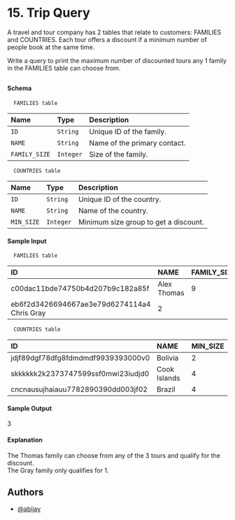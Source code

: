 
# 15. Trip Query

A travel and tour company has 2 tables that relate to customers: FAMILIES and COUNTRIES. Each tour offers a discount if a minimum number of people book at the same time.

Write a query to print the maximum number of discounted tours any 1 family in the FAMILIES table can choose from.
## 

#### Schema


```http
  FAMILIES table
```

| Name | Type     | Description                |
| :-------- | :------- | :------------------------- |
| `ID` | `String` | Unique ID of the family.|
| `NAME` | `String` | Name of the primary contact.|
| `FAMILY_SIZE` | `Integer` | Size of the family.|

```http
  COUNTRIES table
```

| Name | Type     | Description                |
| :-------- | :------- | :------------------------- |
| `ID` | `String` | Unique ID of the country.|
| `NAME` | `String` | Name of the country.|
| `MIN_SIZE` | `Integer` | Minimum size group to get a discount.|


#### Sample Input

```http
  FAMILIES table
```

| ID | NAME |FAMILY_SIZE|
| :-------- | :------------------------- |  :------------------------- |
| c00dac11bde74750b4d207b9c182a85f |Alex Thomas |9 |
| eb6f2d3426694667ae3e79d6274114a4 Chris Gray |2 |



```http
  COUNTRIES table
```

| ID | NAME |MIN_SIZE|
| :-------- | :------------------------- |  :------------------------- |
| jdjf89dgf78dfg8fdmdmdf9939393000v0 |Bolivia |2 |
| skkkkkk2k2373747599ssf0mwi23iudjd0 |Cook Islands |4 |
| cncnausujhaiauu7782890390dd003jf02 |Brazil |4 |




#### Sample Output
3

#### Explanation
The Thomas family can choose from any of the 3 tours and qualify for the discount.\
The Gray family only qualifies for 1.
## Authors

- [@abijay](https://github.com/abi-jay)

